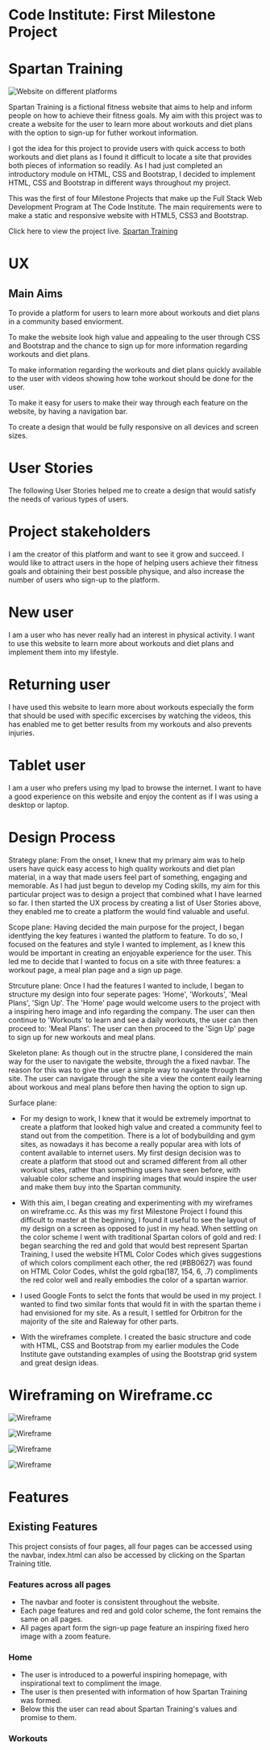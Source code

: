 # Code Institute: First Milestone Project
# Spartan Training

![Website on different platforms](assets/images/spartantraining-responsiveness-test.PNG)

Spartan Training is a fictional fitness website that aims to help and inform people on how to achieve their fitness goals. My aim with this project was to create a website for the user to learn more about workouts and diet plans with the option to sign-up for futher workout information.

I got the idea for this project to provide users with quick access to both workouts and diet plans as I found it difficult to locate a site that provides both pieces of information so readily. As I had just completed an introductory module on HTML, CSS and Bootstrap, I decided to implement HTML, CSS and Bootstrap in different ways throughout my project.

This was the first of four Milestone Projects that make up the Full Stack Web Development Program at The Code Institute. The main requirements were to make a static and responsive website with HTML5, CSS3 and Bootstrap.

Click here to view the project live. [Spartan Training](https://mckennadale.github.io/Spartan-Training/index.html)

# UX
## Main Aims

To provide a platform for users to learn more about workouts and diet plans in a community based enviorment.

To make the website look high value and appealing to the user through CSS and Bootstrap and the chance to sign up for more information regarding workouts and diet plans.

To make information regarding the workouts and diet plans quickly available to the user with videos showing how tohe workout should be done for the user.

To make it easy for users to make their way through each feature on the website, by having a navigation bar.

To create a design that would be fully responsive on all devices and screen sizes.

# User Stories
The following User Stories helped me to create a design that would satisfy the needs of various types of users.

# Project stakeholders
I am the creator of this platform and want to see it grow and succeed. I would like to attract users in the hope of helping users achieve their fitness goals and obtaining their best possible physique, and also increase the number of users who sign-up to the platform.
# New user
I am a user who has never really had an interest in physical activity. I want to use this website to learn more about workouts and diet plans and implement them into my lifestyle.
# Returning user
I have used this website to learn more about workouts especially the form that should be used with specific excercises by watching the videos, this has enabled me to get better results from my workouts and also prevents injuries.
# Tablet user
I am a user who prefers using my Ipad to browse the internet. I want to have a good experience on this website and enjoy the content as if I was using a desktop or laptop.

# Design Process

Strategy plane: From the onset, I knew that my primary aim was to help users have quick easy access to high quality workouts and diet plan material, in a way that made users feel part of something, engaging and memorable. As I had just begun to develop my Coding skills, my aim for this particular project was to design a project that combined what I have learned so far. I then started the UX process by creating a list of User Stories above, they enabled me to create a platform the would find valuable and useful.

Scope plane: Having decided the main purpose for the project, I began identfying the key features i wanted the platform to feature. To do so, I focused on the features and style I wanted to implement, as I knew this would be important in creating an enjoyable experience for the user. This led me to decide that I wanted to focus on a site with three features: a workout page, a meal plan page and a sign up page.

Strcuture plane: Once I had the features I wanted to include, I began to structure my design into four seperate pages: 'Home', 'Workouts', 'Meal Plans', 'Sign Up'. The 'Home' page would welcome users to the project with a inspiring hero image and info regarding the company. The user can then continue to 'Workouts' to learn and see a daily workouts, the user can then proceed to: 'Meal Plans'. The user can then proceed to the 'Sign Up' page to sign up for new workouts and meal plans.

Skeleton plane: As though out in the structre plane, I considered the main way for the user to navigate the website, through the a fixed navbar. The reason for this was to give the user a simple way to navigate through the site. The user can navigate through the site a view the content eaily learning about workous and meal plans before then having the option to sign up.

Surface plane:

* For my design to work, I knew that it would be extremely importnat to create a platform that looked high value and created a community feel to stand out from the competition. There is a lot of bodybuilding and gym sites, as nowadays it has become a really popular area with lots of content available to internet users. My first design decision was to create a platform that stood out and scramed different from all other workout sites, rather than something users have seen before, with valuable color scheme and inspiring images that would inspire the user and make them buy into the Spartan community.

* With this aim, I began creating and experimenting with my wireframes on wireframe.cc. As this was my first Milestone Project I found this difficult to master at the beginning, I found it useful to see the layout of my design on a screen as opposed to just in my head. When settling on the color scheme I went with traditional Spartan colors of gold and red: I began searching the red and gold that would best represent Spartan Training, I used the website HTML Color Codes which gives suggestions of which colors compliment each other, the red (#BB0627) was found on HTML Color Codes, whilst the gold rgba(187, 154, 6, .7) compliments the red color well and really embodies the color of a spartan warrior.

* I used Google Fonts to selct the fonts that would be used in my project. I wanted to find two similar fonts that would fit in with the spartan theme i had envisioned for my site. As a result, I settled for Orbitron for the majority of the site and Raleway for other parts.

* With the wireframes complete. I created the basic structure and code with HTML, CSS and Bootstrap from my earlier modules the Code Institute gave outstanding examples of using the Bootstrap grid system and great design ideas.

# Wireframing on Wireframe.cc

![Wireframe](assets/images/milestone-project-homepage.PNG)

![Wireframe](assets/images/workout-page-milestone-project.PNG)

![Wireframe](assets/images/dietpage-milestone-project.PNG)

![Wireframe](assets/images/sign-up-page-milestone-project.PNG)

# Features

## Existing Features
This project consists of four pages, all four pages can be accessed using the navbar, index.html can also be accessed by clicking on the Spartan Training title.

### Features across all pages

* The navbar and footer is consistent throughout the website.
* Each page features and red and gold color scheme, the font remains the same on all pages.
* All pages apart form the sign-up page feature an inspiring fixed hero image with a zoom feature.

### Home

* The user is introduced to a powerful inspiring homepage, with inspirational text to compliment the image.
* The user is then presented with information of how Spartan Training was formed.
* Below this the user can read about Spartan Training's values and promise to them.

### Workouts
